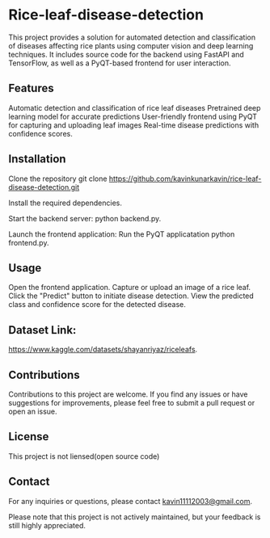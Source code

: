 # Rice-leaf-disease-detection

This project provides a solution for automated detection and classification of diseases affecting rice plants using computer vision and deep learning techniques. It includes source code for the backend using FastAPI and TensorFlow, as well as a PyQT-based frontend for user interaction.

## Features

Automatic detection and classification of rice leaf diseases Pretrained deep learning model for accurate predictions User-friendly frontend using PyQT for capturing and uploading leaf images Real-time disease predictions with confidence scores.

## Installation
Clone the repository git clone https://github.com/kavinkunarkavin/rice-leaf-disease-detection.git

Install the required dependencies.

Start the backend server: python backend.py.

Launch the frontend application: Run the PyQT applicatation python frontend.py.

## Usage
Open the frontend application. Capture or upload an image of a rice leaf. Click the "Predict" button to initiate disease detection. View the predicted class and confidence score for the detected disease.

## Dataset Link:
https://www.kaggle.com/datasets/shayanriyaz/riceleafs.

## Contributions
Contributions to this project are welcome. If you find any issues or have suggestions for improvements, please feel free to submit a pull request or open an issue.

## License
This project is not liensed(open source code)

## Contact
For any inquiries or questions, please contact kavin11112003@gmail.com.

Please note that this project is not actively maintained, but your feedback is still highly appreciated.
